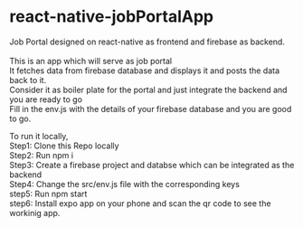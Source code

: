 # react-native-jobPortalApp
Job Portal designed on react-native as frontend and firebase as backend.<br/>
<br />
This is an app which will serve as job portal <br/>
It fetches data from firebase database and displays it and posts the data back to it.<br/>
Consider it as boiler plate for the portal and just integrate the backend and you are ready to go <br/>
Fill in the env.js with the details of your firebase database and you are good to go.<br/>

To run it locally,<br/>
Step1: Clone this Repo locally <br/>
Step2: Run npm i <br/>
Step3: Create a firebase project and databse which can be integrated as the backend<br/>
Step4: Change the src/env.js file with the corresponding keys<br/>
step5: Run npm start <br/>
step6: Install expo app on your phone and scan the qr code to see the workinig app.<br/>
